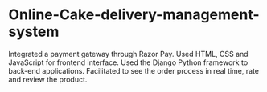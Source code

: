 # Online-Cake-delivery-management-system
Integrated a payment gateway through Razor Pay. Used HTML, CSS and JavaScript for frontend interface. Used the Django Python framework to back-end applications. Facilitated to see the order process in real time, rate and review the product.
